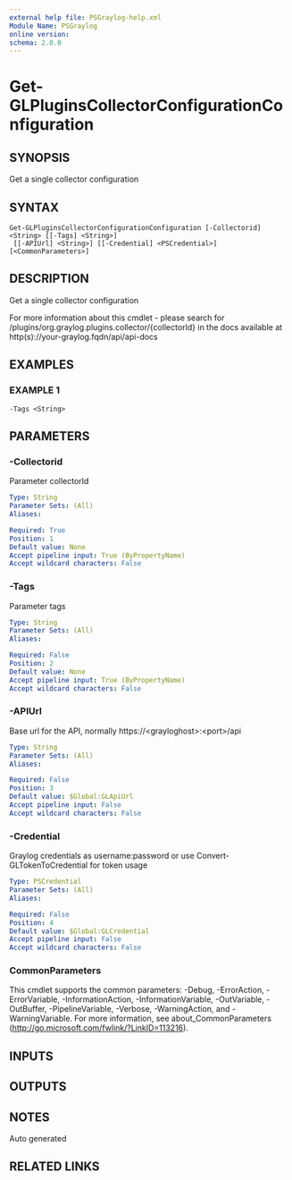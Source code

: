 ```yaml
---
external help file: PSGraylog-help.xml
Module Name: PSGraylog
online version:
schema: 2.0.0
---
```


# Get-GLPluginsCollectorConfigurationConfiguration

## SYNOPSIS
Get a single collector configuration

## SYNTAX

```
Get-GLPluginsCollectorConfigurationConfiguration [-Collectorid] <String> [[-Tags] <String>]
 [[-APIUrl] <String>] [[-Credential] <PSCredential>] [<CommonParameters>]
```

## DESCRIPTION
Get a single collector configuration


For more information about this cmdlet - please search for /plugins/org.graylog.plugins.collector/{collectorId} in the docs available at http(s)://your-graylog.fqdn/api/api-docs

## EXAMPLES

### EXAMPLE 1
```
-Tags <String>
```

## PARAMETERS

### -Collectorid
Parameter collectorId

```yaml
Type: String
Parameter Sets: (All)
Aliases:

Required: True
Position: 1
Default value: None
Accept pipeline input: True (ByPropertyName)
Accept wildcard characters: False
```

### -Tags
Parameter tags

```yaml
Type: String
Parameter Sets: (All)
Aliases:

Required: False
Position: 2
Default value: None
Accept pipeline input: True (ByPropertyName)
Accept wildcard characters: False
```

### -APIUrl
Base url for the API, normally https://\<grayloghost\>:\<port\>/api

```yaml
Type: String
Parameter Sets: (All)
Aliases:

Required: False
Position: 3
Default value: $Global:GLApiUrl
Accept pipeline input: False
Accept wildcard characters: False
```

### -Credential
Graylog credentials as username:password or use Convert-GLTokenToCredential for token usage

```yaml
Type: PSCredential
Parameter Sets: (All)
Aliases:

Required: False
Position: 4
Default value: $Global:GLCredential
Accept pipeline input: False
Accept wildcard characters: False
```

### CommonParameters
This cmdlet supports the common parameters: -Debug, -ErrorAction, -ErrorVariable, -InformationAction, -InformationVariable, -OutVariable, -OutBuffer, -PipelineVariable, -Verbose, -WarningAction, and -WarningVariable. For more information, see about_CommonParameters (http://go.microsoft.com/fwlink/?LinkID=113216).

## INPUTS

## OUTPUTS

## NOTES
Auto generated

## RELATED LINKS
